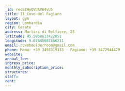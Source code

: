 ```yaml
---
_id: recEIHyQVUAVW4vU5
title: Il Covo del Fagiano
layout: gym
region: Lombardia
city: Cesate
address: Martiri di Belfiore, 23
latitude: 45.5958633422851
longitude: 9.07845687866211
email: covoboulderroom@gmail.com
phone: Manu: +39 3498319133 - Fagiano: +39 3472944479
website: 
annual_fee: 
ingress_price: 
monthly_subscription_price: 
structures: 
staff: 
rent: 
---
```


